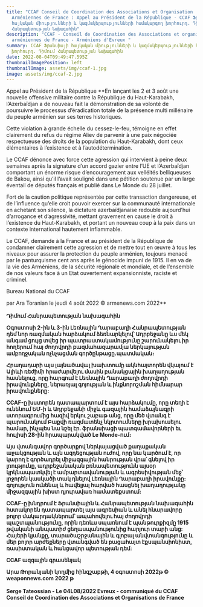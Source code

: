 ```yaml
---
title: "CCAF Conseil de Coordination des Associations et Organisation
  Arméniennes de France : Appel au Président de la République - CCAF Ֆրանսիայի
  հայկական միությունների և կազմակերպությունների համակարգող խորհուրդ. Դիմում
  Հանրապետության Նախագահին"
description: "CCAF - Conseil de Coordination des Associations et organisations
  arméniennes de France - Arméniens d'Evreux "
summary: CCAF Ֆրանսիայի հայկական միությունների և կազմակերպությունների համակարգող
  խորհուրդ. Դիմում Հանրապետության Նախագահին
date: 2022-08-04T09:49:47.595Z
thumbnailImagePosition: left
thumbnailImage: assets/img/ccaf-1.jpg
image: assets/img/ccaf-2.jpg
---
```

Appel au Président de la République
**En lançant les 2 et 3 août une nouvelle offensive militaire contre la République du Haut-Karabakh, l’Azerbaïdjan a de nouveau fait la démonstration de sa volonté de poursuivre le processus d’éradication totale de la présence multi millénaire du peuple arménien sur ses terres historiques. 

Cette violation à grande échelle du cessez-le-feu, témoigne en effet clairement du refus du régime Aliev de parvenir à une paix négociée respectueuse des droits de la population du Haut-Karabakh, dont ceux élémentaires à l’existence et à l’autodétermination.

 Le CCAF dénonce avec force cette agression qui intervient à peine deux semaines après la signature d’un accord gazier entre l’UE et l’Azerbaïdjan comportant un énorme risque d’encouragement aux velléités belliqueuses de Bakou, ainsi qu’il l’avait souligné dans une pétition soutenue par un large éventail de députés français et publié dans Le Monde du 28 juillet.

Fort de la caution politique représentée par cette transaction dangereuse, et de l’influence qu’elle croit pouvoir exercer sur la communauté internationale en achetant son silence, la dictature azerbaïdjanaise redouble aujourd’hui d’arrogance et d’agressivité, mettant gravement en cause le droit à l’existence du Haut-Karabakh, et portant un nouveau coup à la paix dans un contexte international hautement inflammable.

Le CCAF, demande à la France et au président de la République de condamner clairement cette agression et de mettre tout en œuvre à tous les niveaux pour assurer la protection du peuple arménien, toujours menacé par le panturquisme cent ans après le génocide impuni de 1915. Il en va de la vie des Arméniens, de la sécurité régionale et mondiale, et de l’ensemble de nos valeurs face à un Etat ouvertement expansionniste, raciste et criminel.

Bureau National du CCAF

par Ara Toranian le jeudi 4 août 2022
© armenews.com 2022**﻿\
\
**Դիմում Հանրապետության նախագահին**

**Օգոստոսի 2-ին և 3-ին Լեռնային Ղարաբաղի Հանրապետության դեմ նոր ռազմական հարձակում ձեռնարկելով՝ Ադրբեջանը ևս մեկ անգամ ցույց տվեց իր պատրաստակամությունը շարունակելու իր հողերում հայ ժողովրդի բազմահազարամյա ներկայության ամբողջական ոչնչացման գործընթացը.պատմական։**

**Հրադադարի այս լայնածավալ խախտումը ակնհայտորեն վկայում է Ալիևի ռեժիմի հրաժարվելու մասին բանակցային խաղաղության հասնելուց, որը հարգում է Լեռնային Ղարաբաղի ժողովրդի իրավունքները, ներառյալ գոյության և ինքնորոշման հիմնարար իրավունքները:**

 **CCAF-ը խստորեն դատապարտում է այս հարձակումը, որը տեղի է ունենում ԵՄ-ի և Ադրբեջանի միջև գազային համաձայնագրի ստորագրումից հազիվ երկու շաբաթ անց, որը մեծ վտանգ է պարունակում Բաքվի ռազմատենչ նկրտումները խրախուսելու համար, ինչպես նա նշել էր. ֆրանսիացի պատգամավորների եւ հուլիսի 28-ին հրապարակված Le Monde-ում։**

**Այս վտանգավոր գործարքով ներկայացված քաղաքական աջակցության և այն ազդեցության ուժով, որը նա կարծում է, որ կարող է գործադրել միջազգային հանրության վրա՝ գնելով իր լռությունը, ադրբեջանական բռնապետությունն այսօր կրկնապատկվել է ամբարտավանության և ագրեսիվության մեջ՝ լրջորեն կասկածի տակ դնելով Լեռնային Ղարաբաղի իրավունքը։ գոյություն ունենալ և հավելյալ հարված հասցնել խաղաղությանը միջազգային խիստ դյուրավառ համատեքստում:**

**CCAF-ը խնդրում է Ֆրանսիային և Հանրապետության նախագահին հստակորեն դատապարտել այս ագրեսիան և անել հնարավորը բոլոր մակարդակներում՝ ապահովելու հայ ժողովրդի պաշտպանությունը, որին դեռևս սպառնում է պանթուրքիզմը 1915 թվականի անպատիժ ցեղասպանությունից հարյուր տարի անց: Հայերի կյանքը, տարածաշրջանային և գլոբալ անվտանգությունը և մեր բոլոր արժեքները վտանգված են բացահայտ էքսպանսիոնիստ, ռասիստական ​​և հանցավոր պետության դեմ:**

**CCAF ազգային գրասենյակ**

**Արա Թորանյանի կողմից հինգշաբթի, 4 օգոստոսի 2022թ
© weaponnews.com 2022 թ**\
\
**Serge Tateossian - Le 04L08/2022 Evreux - communiqué du CCAF Conseil de Coordination des Associations et Organisations de France**